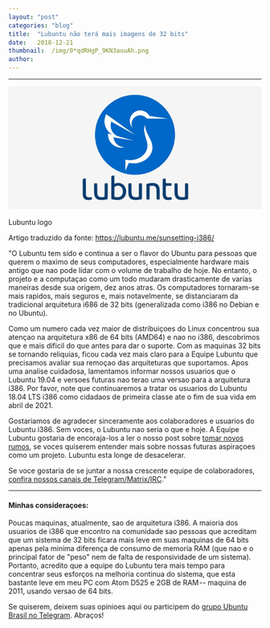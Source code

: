 ```yaml
---
layout:	"post"
categories:	"blog"
title:	"Lubuntu não terá mais imagens de 32 bits"
date:	2018-12-21
thumbnail:	/img/0*qdRHgP_9KN3auuAh.png
author:	
---
```


* * *

![](/img/0*qdRHgP_9KN3auuAh.png)

Lubuntu logo

Artigo traduzido da fonte: <https://lubuntu.me/sunsetting-i386/>

"O Lubuntu tem sido e continua a ser o flavor do Ubuntu para pessoas que
querem o maximo de seus computadores, especialmente hardware mais antigo que
nao pode lidar com o volume de trabalho de hoje. No entanto, o projeto e a
computaçao como um todo mudaram drasticamente de varias maneiras desde sua
origem, dez anos atras. Os computadores tornaram-se mais rapidos, mais seguros
e, mais notavelmente, se distanciaram da tradicional arquitetura i686 de 32
bits (generalizada como i386 no Debian e no Ubuntu).

Como um numero cada vez maior de distribuiçoes do Linux concentrou sua atençao
na arquitetura x86 de 64 bits (AMD64) e nao no i386, descobrimos que e mais
dificil do que antes para dar o suporte. Com as maquinas 32 bits se tornando
reliquias, ficou cada vez mais claro para a Equipe Lubuntu que precisamos
avaliar sua remoçao das arquiteturas que suportamos. Apos uma analise
cuidadosa, lamentamos informar nossos usuarios que o Lubuntu 19.04 e versoes
futuras nao terao uma versao para a arquitetura i386. Por favor, note que
continuaremos a tratar os usuarios do Lubuntu 18.04 LTS i386 como cidadaos de
primeira classe ate o fim de sua vida em abril de 2021.

Gostariamos de agradecer sinceramente aos colaboradores e usuarios do Lubuntu
i386. Sem voces, o Lubuntu nao seria o que e hoje. A Equipe Lubuntu gostaria
de encoraja-los a ler o nosso post sobre [tomar novos
rumos](https://lubuntu.me/taking-a-new-direction/), se voces quiserem entender
mais sobre nossas futuras aspiraçoes como um projeto. Lubuntu esta longe de
desacelerar.

Se voce gostaria de se juntar a nossa crescente equipe de colaboradores,
[confira nossos canais de Telegram/Matrix/IRC](https://lubuntu.me/links/)."

* * *

#### Minhas consideraçoes:

Poucas maquinas, atualmente, sao de arquitetura i386. A maioria dos usuarios
de i386 que encontro na comunidade sao pessoas que acreditam que um sistema de
32 bits ficara mais leve em suas maquinas de 64 bits apenas pela minima
diferença de consumo de memoria RAM (que nao e o principal fator de "peso" nem
de falta de responsividade de um sistema). Portanto, acredito que a equipe do
Lubuntu tera mais tempo para concentrar seus esforços na melhoria continua do
sistema, que esta bastante leve em meu PC com Atom D525 e 2GB de RAM --
maquina de 2011, usando versao de 64 bits.

Se quiserem, deixem suas opinioes aqui ou participem do [grupo Ubuntu Brasil
no Telegram](https://t.me/UbuntuBrasilOficial). Abraços!

